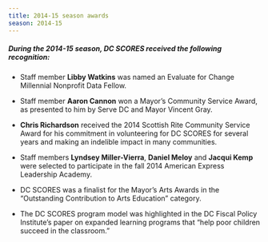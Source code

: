 ```yaml
---
title: 2014-15 season awards
season: 2014-15
---
```


##### During the **2014-15** season, DC SCORES received the following recognition:

- Staff member **Libby Watkins** was named an Evaluate for Change Millennial Nonprofit Data Fellow.

- Staff member **Aaron Cannon** won a Mayor’s Community Service Award, as presented to him by Serve DC and Mayor Vincent Gray.

- **Chris Richardson** received the 2014 Scottish Rite Community Service Award for his commitment in volunteering for DC SCORES for several years and making an indelible impact in many communities.

- Staff members **Lyndsey Miller-Vierra**, **Daniel Meloy** and **Jacqui Kemp** were selected to participate in the fall 2014 American Express Leadership Academy.

- DC SCORES was a finalist for the Mayor’s Arts Awards in the “Outstanding Contribution to Arts Education” category.

- The DC SCORES program model was highlighted in the DC Fiscal Policy Institute’s paper on expanded learning programs that “help poor children succeed in the classroom.”